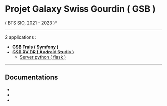 # Projet Galaxy Swiss Gourdin ( GSB )
( BTS SIO, 2021 - 2023 )*

___
2 applications :
* [__GSB Frais ( Symfony )__](https://github.com/AlphaxHotelxMikexEchoxDelta/GSB-Frais)
* [__GSB RV DR (  Android Studio )__](https://github.com/AlphaxHotelxMikexEchoxDelta/GSB-RV-DR.git)
    * [ Server python ( flask ) ](https://github.com/AlphaxHotelxMikexEchoxDelta/GSB-RV-DR-SERVER) 
___

## Documentations

* []()
* []()
* []()
